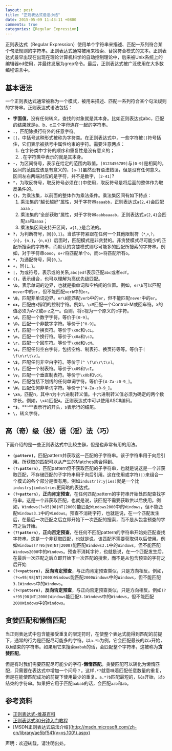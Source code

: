 ```yaml
---
layout: post
title: "正则表达式语法小结"
date: 2015-05-09 11:43:11 +0800
comments: true
categories: [Regular Expression]
---
```

正则表达式（Regular Expression）使用单个字符串来描述、匹配一系列符合某个句法规则的字符串。正则表达式通常被用来检索、替换符合模式的文本。正则表达式最早出现在出现在理论计算机科学的自动控制理论中，后来被Unix系统上的编辑器ed使用，并最终发展为grep命令。最后，正则表达式被广泛使用在大多数编程语言中。
<!--more-->
## 基本语法
一个正则表达式通常被称为一个模式，被用来描述、匹配一系列符合某个句法规则的字符串。正则表达式语法包括：

-	**字面值**，没有任何转义，查找的对象就是其本身。比如正则表达式abc，匹配的结果就是a、b、c三个字母连在一起的字符串。
-	**`.`**，匹配除换行符外的任意字符。
-	`[]`，中括号这种形式被称为字符类。在正则表达式中，一些字符被`[]`符号括住，它们表示被括号中属性约束的字符。需要注意两点：
	1.	在字符类中字符的顺序和重复性是没有意义的；
	2.	`.`在字符类中表示的就是其本身。
-	**`-`**，为区间符号，表示在给定的范围内取值。`[0123456789]`与`[0-9]`是相同的，区间的范围应该是有意义的，`[a-1]`虽然没有语法错误，但是没有任何意义。区间左右两端对应的是字符，并不是数字，`[2-41]`?
-	**`^`**，为取反符号，取反符号必须在`[]`中使用，取反符号是将后面的整体作为取反条件的。
-	**`{}`**，为乘法集，以前面的整体作为乘法条件。乘法集区间有如下特点：
	1.	乘法集的“越长越好”属性，对于字符串`aaaabb`，正则表达式`a{2,4}`会匹配`aaaa`；
	2.	乘法集的“全部获取”属性，对于字符串`aabbaaaab`，正则表达式`a{2,4}`会匹配`aa`和`aaaa`；
	3.	乘法集区间支持开区间，`a{1,}`是合法的。
-	**`?`**，为判断符号，同`{0,1}`。当该字符紧跟在任何一个其他限制符（`*`,`+`,`?`，`{n}`，`{n,}`，`{n,m}`）后面时，匹配模式是非贪婪的。非贪婪模式尽可能少的匹配所搜索的字符串，而默认的贪婪模式则尽可能多的匹配所搜索的字符串。例如，对于字符串`oooo`，`o+?`将匹配单个`o`，而`o+`将匹配所有`o`。
-	**`*`**，为通配符号，同`{0,}`。
-	**`+`**，同`{1,}`。
-	**`|`**，为或符号，表示或的关系,`abc|edf`表示匹配`abc`或者`edf`。
-	**`()`**，表示组合，也可以理解为高优先级匹配。
-	**`\b`**，表示单词的边界，也就是指单词和空格间的位置。例如，`er\b`可以匹配`never`中的`er`，但不能匹配`verb`中的`er`。
-	**`\B`**，匹配非单词边界。`er\B`能匹配`verb`中的`er`，但不能匹配`never`中的`er`。
-	**`cx`**，匹配由x指明的控制字符。例如，`\cM`匹配一个Control-M或回车符。x的值必须为A-Z或a-z之一。否则，将c视为一个原义的c字符。
-	**`\d`**，匹配一个数字字符。等价于`[0-9]`。
-	**`\D`**，匹配一个非数字字符。等价于`[^0-9]`。
-	**`\f`**，匹配一个换页符。等价于`\x0c`和`\cL`。
-	**`\n`**，匹配一个换行符。等价于`\x0a`和`\cJ`。
-	**`\r`**，匹配一个回车符。等价于`\x0d`和`\cM`。
-	**`\s`**，匹配任何空白字符，包括空格、制表符、换页符等等。等价于`[ \f\n\r\t\v]`。
-	**`\S`**，匹配任何非空白字符。等价于`[^ \f\n\r\t\v]`。
-	**`\t`**，匹配一个制表符。等价于`\x09`和`\cI`。
-	**`\v`**，匹配一个垂直制表符。等价于`\x0b`和`\cK`。
-	**`\w`**，匹配包括下划线的任何单词字符。等价于`[A-Za-z0-9_]`。
-	**`\W`**，匹配任何非单词字符。等价于`[^A-Za-z0-9_]`。
-	**`\xn`**，匹配n，其中n为十六进制转义值。十六进制转义值必须为确定的两个数字长。例如，`\x41`匹配`A`。正则表达式中可以使用ASCII编码。
-	**`^$`**，**`^`**表示行的开头，`$`表示行的结尾。
-	**`\`**，转义字符。

## 高（奇）级（技）语（淫）法（巧）
下面介绍的是一些正则表达式中比较生僻，但是也非常有用的用法。

-	**`(pattern)`**，匹配pattern并获取这一匹配的子字符串。该子字符串用于向后引用。所获取的匹配可以从产生的Matches集合得到。
-	**`(?:pattern)`**，匹配pattern但不获取匹配的子字符串，也就是说这是一个非获取匹配，不存储匹配的子字符串用于向后引用。这在使用或字符`(|)`来组合一个模式的各个部分是很有用。例如`industr(?:y|ies)`就是一个比`industry|industries`更简略的表达式。
-	**`(?=pattern)`**，**正向肯定预查**，在任何匹配pattern的字符串开始处匹配查找字符串。这是一个非获取匹配，也就是说，该匹配不需要获取供以后使用。例如，`Windows(?=95|98|NT|2000)`能匹配`Windows2000`中的`Windows`，但不能匹配`Windows3.1`中的`Windows`。预查不消耗字符，也就是说，在一个匹配发生后，在最后一次匹配之后立即开始下一次匹配的搜索，而不是从包含预查的字符之后开始。
-	**`(?!pattern)`**，**正向否定预查**，在任何不匹配pattern的字符串开始处匹配查找字符串。这是一个非获取匹配，也就是说，该匹配不需要获取供以后使用。例如`Windows(?!95|98|NT|2000)`能匹配`Windows3.1`中的`Windows`，但不能匹配`Windows2000`中的`Windows`。预查不消耗字符，也就是说，在一个匹配发生后，在最后一次匹配之后立即开始下一次匹配的搜索，而不是从包含预查的字符之后开始
-	**`(?<=pattern)`**，**反向肯定预查**，与正向肯定预查类似，只是方向相反。例如，`(?<=95|98|NT|2000)Windows`能匹配`2000Windows`中的`Windows`，但不能匹配`3.1Windows`中的`Windows`。
-	**`(?<!pattern)`**，**反向否定预查**，与正向否定预查类似，只是方向相反。例如`(?<!95|98|NT|2000)Windows`能匹配`3.1Windows`中的`Windows`，但不能匹配`2000Windows`中的`Windows`。

## 贪婪匹配和懒惰匹配
当正则表达式中包含能接受重复的限定符时，在使整个表达式能得到匹配的前提下，通常的行为是匹配尽可能多的字符。以`a.*b`为例，它会匹配最长的以`a`开始，以`b`结束的字符串。如果用它来搜索`aabab`的话，会匹配整个字符串，这被称为**贪婪匹配**。

但是有时我们需要匹配尽可能少的字符-**懒惰匹配**。贪婪匹配可以转化为懒惰匹配，只需要在表达式中增加一个问号`？`。这样`.*?`就意味着匹配任意数量的重复，但是在能使匹配成功的前提下使用最少的重复。`a.*?b`匹配最短的，以`a`开始，以`b`结束的字符串。如果把它用于匹配`aabab`的话，会匹配`aab`和`ab`。

## 参考资料
-	[正则表达式-维基百科](http://zh.wikipedia.org/zh/%E6%AD%A3%E5%88%99%E8%A1%A8%E8%BE%BE%E5%BC%8F)
-	[正则表达式30分钟入门教程](http://deerchao.net/tutorials/regex/regex.htm)
-	[MSDN正则表达式语法介绍](http://msdn.microsoft.com/zh-cn/library/ae5bf541(v=vs.100\).aspx)

声明：欢迎转载，请注明出处。